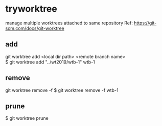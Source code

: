 # tryworktree

manage multiple worktrees attached to same repository 
Ref: https://git-scm.com/docs/git-worktree

## add
git worktree add \<local dir path\> \<remote branch name\> <br />
$ git worktree add "../wt2019/wtb-1" wtb-1 <br />

## remove
git worktree remove -f <branch>
$ git worktree remove -f wtb-1 

## prune
$ git worktree prune
